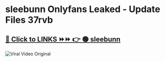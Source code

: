 
 # sleebunn Onlyfans Leaked - Update Files 37rvb

## <h2><a href="https://clipsfans.com/sleebunn&ref=git">🔗 Click to LINKS ⏩⏩ 👉 🟢 sleebunn </a></h2>

<a href="https://clipsfans.com/sleebunn&ref=git" rel="nofollow" data-target="animated-image.originalLink"><img src="https://i.ibb.co.com/xMMVF88/686577567.gif" alt="Viral Video Original" style="max-width: 100%; display: inline-block;" data-target="animated-image.originalImage"></a>

